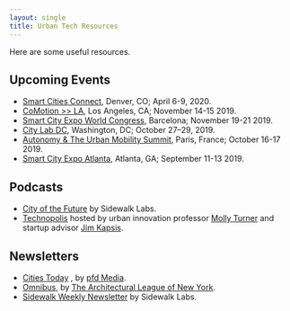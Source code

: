 ```yaml
---
layout: single
title: Urban Tech Resources
---
```


Here are some useful resources.

## Upcoming Events
* [Smart Cities Connect](https://spring.smartcitiesconnect.org), Denver, CO; April 6-9, 2020.
* [CoMotion >> LA](https://comotionla.com), Los Angeles, CA; November 14-15 2019. 
* [Smart City Expo World Congress](http://www.smartcityexpo.com), Barcelona; November 19-21 2019.
* [City Lab DC](http://citylab2019.theatlantic.com/), Washington, DC; October 27–29, 2019.
* [Autonomy & The Urban Mobility Summit](https://www.autonomy.paris/en/), Paris, France; October 16-17 2019.
* [Smart City Expo Atlanta](https://smartcityexpoatlanta.com), Atlanta, GA; September 11-13 2019.

## Podcasts
* [City of the Future](https://www.sidewalklabs.com/blog/introducing-city-of-the-future-a-podcast-from-sidewalk-labs/) by Sidewalk Labs.
* [Technopolis](https://www.citylab.com/solutions/2019/02/podcast-technopolis/583096/) hosted by urban innovation professor [Molly Turner](https://www.linkedin.com/in/molly-turner-1b4a0321/) and startup advisor [Jim Kapsis](https://www.linkedin.com/in/jimkapsis/).

## Newsletters
* [Cities Today](https://cities-today.com) , by [pfd Media](https://www.pfdmedia.com).
* [Omnibus](https://urbanomnibus.net), by [The Architectural League of New York](https://archleague.org).
* [Sidewalk Weekly Newsletter](https://www.sidewalklabs.com/blog/the-sidewalk-weekly-newsletter-archive/) by Sidewalk Labs.
